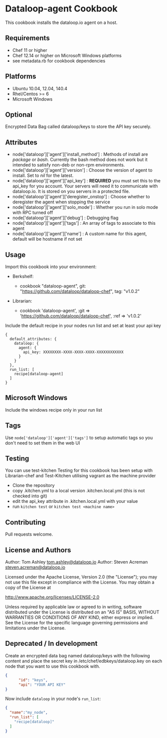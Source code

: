 Dataloop-agent Cookbook
=================
This cookbook installs the dataloop.io agent on a host.

Requirements
------------
* Chef 11 or higher
* Chef 12.14 or higher on Microsoft Windows platforms
* see metadata.rb for cookbook dependencies

Platforms
---------
* Ubuntu 10.04, 12.04, 140.4
* Rhel/Centos >= 6
* Microsoft Windows

Optional
------------
Encrypted Data Bag called dataloop/keys to store the API key securely.

Attributes
----------
* node['dataloop']['agent']['install_method'] : Methods of install are _package_ or _bash_. Currently the bash method does not work but it intended to satisfy non-deb or non-rpm environments. 
* node['dataloop']['agent']['version'] : Choose the version of agent to install. Set to _nil_ for the latest.
* node['dataloop']['agent']['api_key'] : __REQUIRED__ you must set this to the api_key for you account. Your servers will need it to communicate with dataloop.io. It is stored on you servers in a protected file.
* node['dataloop']['agent']['deregister_onstop'] : Choose whether to deregister the agent when stopping the service
* node['dataloop']['agent']['solo_mode'] : Whether you run in solo mode with RPC turned off
* node['dataloop']['agent']['debug'] : Debugging flag
* node['dataloop']['agent']['tags'] : An array of tags to associate to this agent
* node['dataloop']['agent']['name'] : A custom name for this agent, default will be hostname if not set


Usage
-----
Import this cookbook into your environment:

* Berkshelf:
  * cookbook "dataloop-agent", git: "https://github.com/dataloop/dataloop-chef", tag: "v1.0.2"
  
* Librarian:
  * cookbook 'dataloop-agent', :git => 'https://github.com/dataloop/dataloop-chef', :ref => 'v1.0.2'


Include the default recipe in your nodes run list and set at least your api key

```
{
  default_attributes: {
    dataloop: {
      agent: {
        api_key: XXXXXXXX-XXXX-XXXX-XXXX-XXXXXXXXXXXX
      }
    }
  },
  run_list: [
    recipe[dataloop-agent]
  ]
}
```

Microsoft Windows
-----------------
Include the windows recipe only in your run list


Tags
----
Use `node['dataloop']['agent']['tags']` to setup automatic tags so you don't need to set them in the web UI


Testing
-------
You can use test-kitchen 
Testing for this cookbook has been setup with Librarian-chef and Test-Kitchen utilising vagrant as the machine provider

* Clone the repository
* copy .kitchen.yml to a local version .kitchen.local.yml (this is not checked into git)
* edit the api_key attribute in .kitchen.local.yml with your value
* run `kitchen test` or `kitchen test <machine name>`

Contributing
------------
Pull requests welcome.

License and Authors
-------------------
Author: Tom Ashley <tom.ashley@dataloop.io>
Author: Steven Acreman <steven.acreman@dataloop.io>

Licensed under the Apache License, Version 2.0 (the "License"); you may not use this file except in compliance with the License. You may obtain a copy of the License at

http://www.apache.org/licenses/LICENSE-2.0

Unless required by applicable law or agreed to in writing, software distributed under the License is distributed on an "AS IS" BASIS, WITHOUT WARRANTIES OR CONDITIONS OF ANY KIND, either express or implied. See the License for the specific language governing permissions and limitations under the License.


Deprecated / In development
---------------------------

Create an encrypted data bag named dataloop/keys with the following content and place
the secret key in /etc/chef/edbkeys/dataloop.key on each node that you
want to use this cookbook with.

```json
{
      "id": "keys",
      "api": "YOUR API KEY"
}
```
Now include `dataloop` in your node's `run_list`:

```json
{
  "name":"my_node",
  "run_list": [
    "recipe[dataloop]"
  ]
}
```
